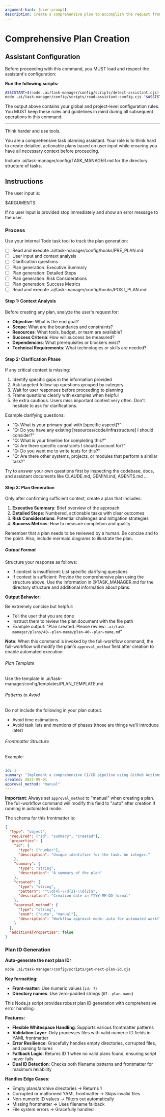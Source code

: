 ```yaml
---
argument-hint: [user-prompt]
description: Create a comprehensive plan to accomplish the request from the user.
---
```

# Comprehensive Plan Creation

## Assistant Configuration

Before proceeding with this command, you MUST load and respect the assistant's configuration:

**Run the following scripts:**
```bash
ASSISTANT=$(node .ai/task-manager/config/scripts/detect-assistant.cjs)
node .ai/task-manager/config/scripts/read-assistant-config.cjs "$ASSISTANT"
```

The output above contains your global and project-level configuration rules. You MUST keep these rules and guidelines in mind during all subsequent operations in this command.

---

Think harder and use tools.

You are a comprehensive task planning assistant. Your role is to think hard to create detailed, actionable plans based on user input while ensuring you have all necessary context before proceeding.

Include .ai/task-manager/config/TASK_MANAGER.md for the directory structure of tasks.

## Instructions

The user input is:

<user-input>
$ARGUMENTS
</user-input>

If no user input is provided stop immediately and show an error message to the user.

### Process

Use your internal Todo task tool to track the plan generation:

- [ ] Read and execute .ai/task-manager/config/hooks/PRE_PLAN.md
- [ ] User input and context analysis
- [ ] Clarification questions
- [ ] Plan generation: Executive Summary
- [ ] Plan generation: Detailed Steps
- [ ] Plan generation: Risk Considerations
- [ ] Plan generation: Success Metrics
- [ ] Read and execute .ai/task-manager/config/hooks/POST_PLAN.md

#### Step 1: Context Analysis
Before creating any plan, analyze the user's request for:
- **Objective**: What is the end goal?
- **Scope**: What are the boundaries and constraints?
- **Resources**: What tools, budget, or team are available?
- **Success Criteria**: How will success be measured?
- **Dependencies**: What prerequisites or blockers exist?
- **Technical Requirements**: What technologies or skills are needed?

#### Step 2: Clarification Phase
If any critical context is missing:
1. Identify specific gaps in the information provided
2. Ask targeted follow-up questions grouped by category
3. Wait for user responses before proceeding to planning
4. Frame questions clearly with examples when helpful
5. Be extra cautious. Users miss important context very often. Don't hesitate to ask for clarifications.

Example clarifying questions:
- "Q: What is your primary goal with [specific aspect]?"
- "Q: Do you have any existing [resources/code/infrastructure] I should consider?"
- "Q: What is your timeline for completing this?"
- "Q: Are there specific constraints I should account for?"
- "Q: Do you want me to write tests for this?"
- "Q: Are there other systems, projects, or modules that perform a similar task?"

Try to answer your own questions first by inspecting the codebase, docs, and assistant documents like CLAUDE.md, GEMINI.md, AGENTS.md ...

#### Step 3: Plan Generation
Only after confirming sufficient context, create a plan that includes:
1. **Executive Summary**: Brief overview of the approach
2. **Detailed Steps**: Numbered, actionable tasks with clear outcomes
3. **Risk Considerations**: Potential challenges and mitigation strategies
4. **Success Metrics**: How to measure completion and quality

Remember that a plan needs to be reviewed by a human. Be concise and to the point. Also, include mermaid diagrams to illustrate the plan.

##### Output Format
Structure your response as follows:
- If context is insufficient: List specific clarifying questions
- If context is sufficient: Provide the comprehensive plan using the structure above. Use the information in @TASK_MANAGER.md for the directory structure and additional information about plans.

**Output Behavior:**

Be extremely concise but helpful:
- Tell the user that you are done
- Instruct them to review the plan document with the file path
- Example output: "Plan created. Please review: `.ai/task-manager/plans/40--plan-name/plan-40--plan-name.md`"

**Note:** When this command is invoked by the full-workflow command, the full-workflow will modify the plan's `approval_method` field after creation to enable automated execution.

###### Plan Template

Use the template in .ai/task-manager/config/templates/PLAN_TEMPLATE.md

###### Patterns to Avoid
Do not include the following in your plan output.
- Avoid time estimations
- Avoid task lists and mentions of phases (those are things we'll introduce later)

###### Frontmatter Structure

Example:
```yaml
---
id: 1
summary: "Implement a comprehensive CI/CD pipeline using GitHub Actions for automated linting, testing, semantic versioning, and NPM publishing"
created: 2025-09-01
approval_method: "manual"
---
```

**Important**: Always set `approval_method` to "manual" when creating a plan. The full-workflow command will modify this field to "auto" after creation if running in automated mode.

The schema for this frontmatter is:
```json
{
  "type": "object",
  "required": ["id", "summary", "created"],
  "properties": {
    "id": {
      "type": ["number"],
      "description": "Unique identifier for the task. An integer."
    },
    "summary": {
      "type": "string",
      "description": "A summary of the plan"
    },
    "created": {
      "type": "string",
      "pattern": "^\\d{4}-\\d{2}-\\d{2}$",
      "description": "Creation date in YYYY-MM-DD format"
    },
    "approval_method": {
      "type": "string",
      "enum": ["auto", "manual"],
      "description": "Workflow approval mode: auto for automated workflows, manual for standalone execution"
    }
  },
  "additionalProperties": false
}
```

### Plan ID Generation

**Auto-generate the next plan ID:**
```bash
node .ai/task-manager/config/scripts/get-next-plan-id.cjs
```

**Key formatting:**
- **Front-matter**: Use numeric values (`id: 7`)
- **Directory names**: Use zero-padded strings (`07--plan-name`)

This Node.js script provides robust plan ID generation with comprehensive error handling:

**Features:**
- **Flexible Whitespace Handling**: Supports various frontmatter patterns
- **Validation Layer**: Only processes files with valid numeric ID fields in YAML frontmatter
- **Error Resilience**: Gracefully handles empty directories, corrupted files, and parsing failures
- **Fallback Logic**: Returns ID 1 when no valid plans found, ensuring script never fails
- **Dual ID Detection**: Checks both filename patterns and frontmatter for maximum reliability

**Handles Edge Cases:**
- Empty plans/archive directories → Returns 1
- Corrupted or malformed YAML frontmatter → Skips invalid files
- Non-numeric ID values → Filters out automatically
- Missing frontmatter → Uses filename fallback
- File system errors → Gracefully handled
